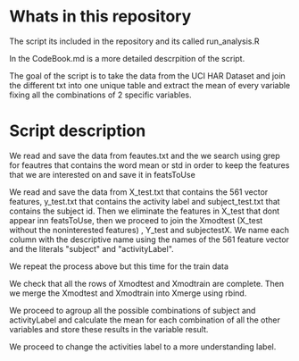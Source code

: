 # Whats in this repository
The script its included in the repository and its called run_analysis.R

In the CodeBook.md is a more detailed descrpition of the script.

The goal of the script is to take the data from the UCI HAR Dataset and join the different txt into one unique table and extract the mean of every variable fixing all the combinations of 2 specific variables.

# Script description

We read and save the data from feautes.txt and the we search using grep for feautres that contains the word mean or std in order to keep the features that we are interested on and save it in featsToUse

We read and save the data from X_test.txt that contains the 561 vector features, y_test.txt that contains the activity label and subject_test.txt that contains the subject id. Then we eliminate the features in X_test that dont appear inn featsToUse, then we proceed to join the Xmodtest (X_test without the noninterested features) , Y_test and subjectestX. We name each column with the descriptive name using the names of the 561 feature vector and the literals "subject" and "activityLabel".

We repeat the process above but this time for the train data

We check that all the rows of Xmodtest and Xmodtrain are complete. Then we merge the Xmodtest and Xmodtrain into Xmerge using rbind.

We proceed to agroup all the possible combinations of subject and activityLabel and calculate the mean for each combination of all the other variables and store these results in the variable result.

We proceed to change the activities label to a more understanding label.
